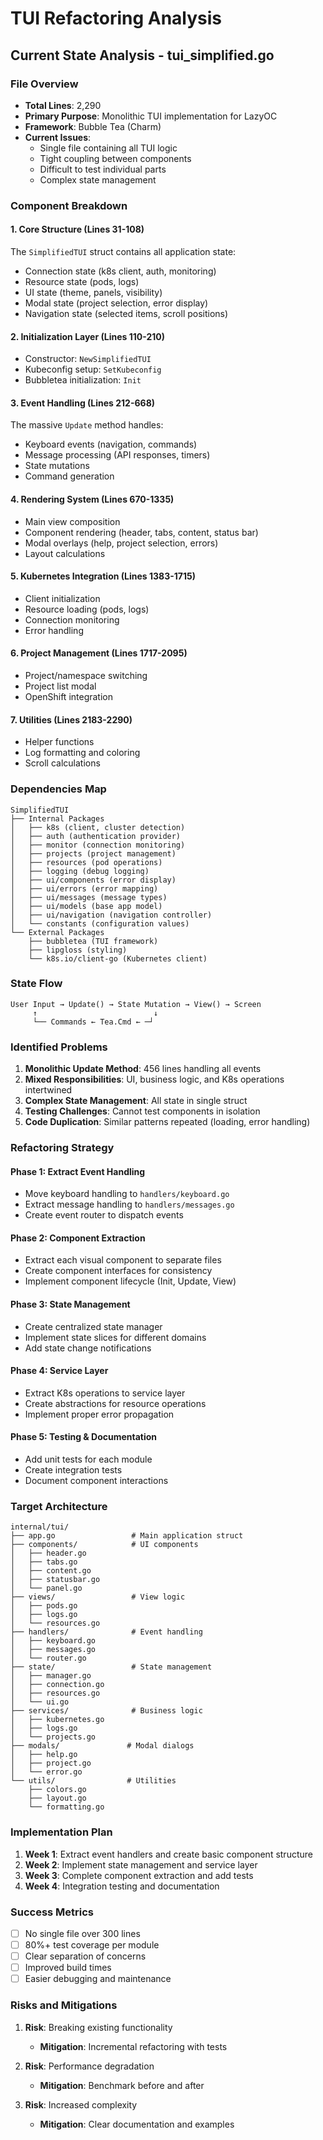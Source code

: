 # TUI Refactoring Analysis

## Current State Analysis - tui_simplified.go

### File Overview
- **Total Lines**: 2,290
- **Primary Purpose**: Monolithic TUI implementation for LazyOC
- **Framework**: Bubble Tea (Charm)
- **Current Issues**: 
  - Single file containing all TUI logic
  - Tight coupling between components
  - Difficult to test individual parts
  - Complex state management

### Component Breakdown

#### 1. Core Structure (Lines 31-108)
The `SimplifiedTUI` struct contains all application state:
- Connection state (k8s client, auth, monitoring)
- Resource state (pods, logs)
- UI state (theme, panels, visibility)
- Modal state (project selection, error display)
- Navigation state (selected items, scroll positions)

#### 2. Initialization Layer (Lines 110-210)
- Constructor: `NewSimplifiedTUI`
- Kubeconfig setup: `SetKubeconfig`
- Bubbletea initialization: `Init`

#### 3. Event Handling (Lines 212-668)
The massive `Update` method handles:
- Keyboard events (navigation, commands)
- Message processing (API responses, timers)
- State mutations
- Command generation

#### 4. Rendering System (Lines 670-1335)
- Main view composition
- Component rendering (header, tabs, content, status bar)
- Modal overlays (help, project selection, errors)
- Layout calculations

#### 5. Kubernetes Integration (Lines 1383-1715)
- Client initialization
- Resource loading (pods, logs)
- Connection monitoring
- Error handling

#### 6. Project Management (Lines 1717-2095)
- Project/namespace switching
- Project list modal
- OpenShift integration

#### 7. Utilities (Lines 2183-2290)
- Helper functions
- Log formatting and coloring
- Scroll calculations

### Dependencies Map

```
SimplifiedTUI
├── Internal Packages
│   ├── k8s (client, cluster detection)
│   ├── auth (authentication provider)
│   ├── monitor (connection monitoring)
│   ├── projects (project management)
│   ├── resources (pod operations)
│   ├── logging (debug logging)
│   ├── ui/components (error display)
│   ├── ui/errors (error mapping)
│   ├── ui/messages (message types)
│   ├── ui/models (base app model)
│   ├── ui/navigation (navigation controller)
│   └── constants (configuration values)
└── External Packages
    ├── bubbletea (TUI framework)
    ├── lipgloss (styling)
    └── k8s.io/client-go (Kubernetes client)
```

### State Flow

```
User Input → Update() → State Mutation → View() → Screen
     ↑                          ↓
     └── Commands ← Tea.Cmd ← ─┘
```

### Identified Problems

1. **Monolithic Update Method**: 456 lines handling all events
2. **Mixed Responsibilities**: UI, business logic, and K8s operations intertwined
3. **Complex State Management**: All state in single struct
4. **Testing Challenges**: Cannot test components in isolation
5. **Code Duplication**: Similar patterns repeated (loading, error handling)

### Refactoring Strategy

#### Phase 1: Extract Event Handling
- Move keyboard handling to `handlers/keyboard.go`
- Extract message handling to `handlers/messages.go`
- Create event router to dispatch events

#### Phase 2: Component Extraction
- Extract each visual component to separate files
- Create component interfaces for consistency
- Implement component lifecycle (Init, Update, View)

#### Phase 3: State Management
- Create centralized state manager
- Implement state slices for different domains
- Add state change notifications

#### Phase 4: Service Layer
- Extract K8s operations to service layer
- Create abstractions for resource operations
- Implement proper error propagation

#### Phase 5: Testing & Documentation
- Add unit tests for each module
- Create integration tests
- Document component interactions

### Target Architecture

```
internal/tui/
├── app.go                 # Main application struct
├── components/            # UI components
│   ├── header.go
│   ├── tabs.go
│   ├── content.go
│   ├── statusbar.go
│   └── panel.go
├── views/                 # View logic
│   ├── pods.go
│   ├── logs.go
│   └── resources.go
├── handlers/              # Event handling
│   ├── keyboard.go
│   ├── messages.go
│   └── router.go
├── state/                 # State management
│   ├── manager.go
│   ├── connection.go
│   ├── resources.go
│   └── ui.go
├── services/              # Business logic
│   ├── kubernetes.go
│   ├── logs.go
│   └── projects.go
├── modals/               # Modal dialogs
│   ├── help.go
│   ├── project.go
│   └── error.go
└── utils/                # Utilities
    ├── colors.go
    ├── layout.go
    └── formatting.go
```

### Implementation Plan

1. **Week 1**: Extract event handlers and create basic component structure
2. **Week 2**: Implement state management and service layer
3. **Week 3**: Complete component extraction and add tests
4. **Week 4**: Integration testing and documentation

### Success Metrics

- [ ] No single file over 300 lines
- [ ] 80%+ test coverage per module
- [ ] Clear separation of concerns
- [ ] Improved build times
- [ ] Easier debugging and maintenance

### Risks and Mitigations

1. **Risk**: Breaking existing functionality
   - **Mitigation**: Incremental refactoring with tests

2. **Risk**: Performance degradation
   - **Mitigation**: Benchmark before and after

3. **Risk**: Increased complexity
   - **Mitigation**: Clear documentation and examples